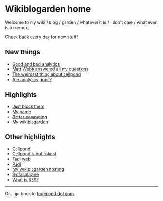 # Wikiblogarden home

Welcome to my wiki / blog / garden / whatever it is / I don't care / what even is a memex.

Check back every day for new stuff!

## New things

- [Good and bad analytics](./social-media/analytics/good-and-bad)
- [Matt Webb answered all my questions](./social-media/what-is-rss/matt-webb-answered)
- [The weirdest thing about cellpond](./cellpond/the-weirdest-thing)
- [Are analytics good?](./social-media/analytics)

## Highlights

- [Just block them](./social-media/just-block-them)
- [My name](./my-name)
- [Better computing](./better-computing)
- [My wikiblogarden](./my-wikiblogarden)

## Other highlights

- [Cellpond](./cellpond)
- [Cellpond is not robust](./cellpond/is-not-robust)
- [Tadi web](./tadi-web)
- [Padi](./tadi-web/padi)
- [My wikiblogarden hosting](./my-wikiblogarden/hosting)
- [Sulfasalazine](./health/sulfasalazine)
- [What is RSS?](./social-media/what-is-rss)

<hr>

Or... go back to [todepond dot com](/).
